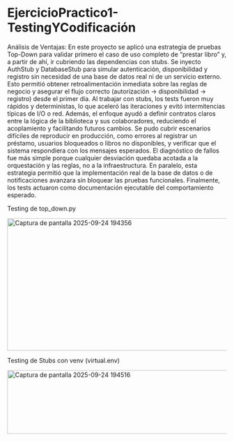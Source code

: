 # EjercicioPractico1-TestingYCodificación

Análisis de Ventajas:
En este proyecto se aplicó una estrategia de pruebas Top-Down para validar primero el caso de uso completo de “prestar libro” y, a partir de ahí, ir cubriendo las dependencias con stubs. Se inyecto AuthStub y DatabaseStub para simular autenticación, disponibilidad y registro sin necesidad de una base de datos real ni de un servicio externo. Esto permitió obtener retroalimentación inmediata sobre las reglas de negocio y asegurar el flujo correcto (autorización → disponibilidad → registro) desde el primer día. Al trabajar con stubs, los tests fueron muy rápidos y deterministas, lo que aceleró las iteraciones y evitó intermitencias típicas de I/O o red. Además, el enfoque ayudó a definir contratos claros entre la lógica de la biblioteca y sus colaboradores, reduciendo el acoplamiento y facilitando futuros cambios. Se pudo cubrir escenarios difíciles de reproducir en producción, como errores al registrar un préstamo, usuarios bloqueados o libros no disponibles, y verificar que el sistema respondiera con los mensajes esperados. El diagnóstico de fallos fue más simple porque cualquier desviación quedaba acotada a la orquestación y las reglas, no a la infraestructura. En paralelo, esta estrategia permitió que la implementación real de la base de datos o de notificaciones avanzara sin bloquear las pruebas funcionales. Finalmente, los tests actuaron como documentación ejecutable del comportamiento esperado.

Testing de top_down.py

<img width="1212" height="304" alt="Captura de pantalla 2025-09-24 194356" src="https://github.com/user-attachments/assets/3adcb779-04f6-407b-926f-ea03ecb8e5d4" />


Testing de Stubs con venv (virtual.env) 

<img width="1214" height="146" alt="Captura de pantalla 2025-09-24 194516" src="https://github.com/user-attachments/assets/0ee7d482-ec62-45ca-9482-e67589149ae8" />


